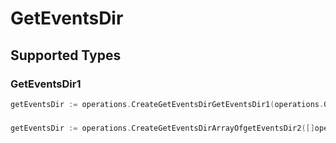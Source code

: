 # GetEventsDir


## Supported Types

### GetEventsDir1

```go
getEventsDir := operations.CreateGetEventsDirGetEventsDir1(operations.GetEventsDir1{/* values here */})
```

### 

```go
getEventsDir := operations.CreateGetEventsDirArrayOfgetEventsDir2([]operations.GetEventsDir2{/* values here */})
```

